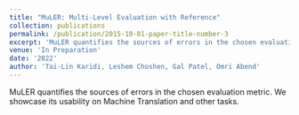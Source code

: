```yaml
---
title: "MuLER: Multi-Level Evaluation with Reference"
collection: publications
permalink: /publication/2015-10-01-paper-title-number-3
excerpt: 'MuLER quantifies the sources of errors in the chosen evaluation metric. We showcase its usability on Machine Translation and other tasks.'
venue: 'In Preparation'
date: '2022'
author: 'Tai-Lin Karidi, Leshem Choshen, Gal Patel, Omri Abend'
---
```

MuLER quantifies the sources of errors in the chosen evaluation metric.
We showcase its usability on Machine Translation and other tasks. 
